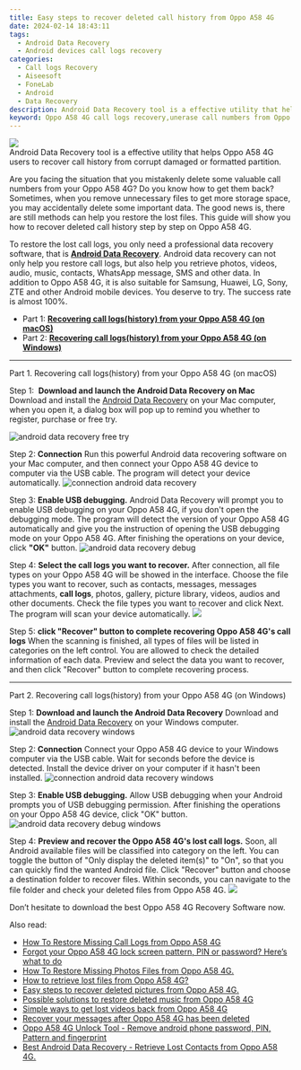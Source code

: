 ```yaml
---
title: Easy steps to recover deleted call history from Oppo A58 4G
date: 2024-02-14 18:43:11
tags: 
  - Android Data Recovery
  - Android devices call logs recovery
categories: 
  - Call logs Recovery
  - Aiseesoft
  - FoneLab
  - Android
  - Data Recovery
description: Android Data Recovery tool is a effective utility that helps Oppo A58 4G users to recover call history from corrupt damaged or formatted partition.
keyword: Oppo A58 4G call logs recovery,unerase call numbers from Oppo A58 4G,recover lost recent calls from Oppo A58 4G,save erased call logs on Oppo A58 4G,restore deleted call history on Oppo A58 4G,undelete call numbers from Oppo A58 4G,how do i recover call history on Oppo A58 4G,how can i get call history back on Oppo A58 4G,how to recover deleted call history in Oppo A58 4G,how to retrieve deleted call history from my Oppo A58 4G,Oppo A58 4G call history deleted itself,Oppo A58 4G deleted call history
---
```


<img src="https://img0mobiles.techidaily.com/images/best-assets/devices/oppo/oppo-a58-4g/3.jpg" class="atpl-imgstyle"  />

<div class="atpl-content atpl-for-fonelab-android recover-call-logs">

<div class="atpl-post-description-part-1">
Android Data Recovery tool is a effective utility that helps Oppo A58 4G users to recover call history from corrupt damaged or formatted partition.
</div>



<div class="atpl-post-description-part-2">
<div class="tpl-content-sub-paragraph-content">
  <p>
    Are you facing the situation that you mistakenly delete some valuable call numbers from your Oppo A58 4G? Do you know how to get them back? Sometimes, when you remove unnecessary files to get more storage space, you may accidentally delete some important data. The good news is, there are still methods can help you restore the lost files. This guide will show you how to recover deleted call history step by step on Oppo A58 4G.
  </p>
</div>
</div>

<div class="atpl-post-description-part-3">
<div class="tpl-content-sub-paragraph-content">
  <p>
    To restore the lost call logs, you only need a professional data recovery software, that is <a href="https://tools.techidaily.com/aiseesoft-android-data-recovery/" target="_blank" rel="noopener"><strong>Android Data Recovery</strong></a>. Android data recovery can not only help you restore call logs, but also help you retrieve photos, videos, audio, music, contacts, WhatsApp message, SMS and other data. In addition to Oppo A58 4G, it is also suitable for Samsung, Huawei, LG, Sony, ZTE and other Android mobile devices. You deserve to try. The success rate is almost 100%.
  </p>
</div>
</div>

<ul>
  <li>Part 1: <strong><a href="#p1"> Recovering call logs(history) from your Oppo A58 4G  (on macOS)</a></strong></li>
  <li>Part 2: <strong><a href="#p2"> Recovering call logs(history) from your Oppo A58 4G  (on Windows)</a></strong></li>
</ul>


<!-- Part 1 -->
<a id="p1" name="p1" ></a><hr>

<div>
  <span class="atpl-step-part-style">Part 1. Recovering call logs(history) from your Oppo A58 4G (on macOS)</span>
</div>

<span class="atpl-stepstyle-a"><span>Step 1: </span></span> <strong>Download and launch the Android Data Recovery on Mac</strong>
Download and install the <a href="https://tools.techidaily.com/aiseesoft-android-data-recovery/" target="_blank" rel="noopener">Android Data Recovery</a> on your Mac computer, when you open it, a dialog box will pop up to remind you whether to register, purchase or free try.

<img src="https://tools.techidaily.com/images/apps/aiseesoft/android-data-recovery/mac-free-try.png" class="atpl-imgstyle" alt="android data recovery free try" />

<span class="atpl-stepstyle-a"><span>Step 2: </span></span> <strong>Connection</strong>
Run this powerful Android data recovering software on your Mac computer, and then connect your Oppo A58 4G device to computer via the USB cable. The program will detect your device automatically.
<img src="https://tools.techidaily.com/images/apps/aiseesoft/android-data-recovery/mac-connection-interface.jpg" class="atpl-imgstyle" alt="connection android data recovery" />

<span class="atpl-stepstyle-a"><span>Step 3: </span></span> <strong>Enable USB debugging.</strong>
Android Data Recovery will prompt you to enable USB debugging on your Oppo A58 4G, if you don't open the debugging mode. The program will detect the version of your Oppo A58 4G automatically and give you the instruction of opening the USB debugging mode on your Oppo A58 4G. After finishing the operations on your device, click <strong>"OK"</strong> button.
<img src="https://tools.techidaily.com/images/apps/aiseesoft/android-data-recovery/mac-android-usb-debug.jpg"  class="atpl-imgstyle" alt="android data recovery debug" />

<span class="atpl-stepstyle-a"><span>Step 4: </span></span> <strong>Select the call logs you want to recover.</strong>
After connection, all file types on your Oppo A58 4G will be showed in the interface. Choose the file types you want to recover, such as contacts, messages, messages attachments, <b>call logs</b>, photos, gallery, picture library, videos, audios and other documents. Check the file types you want to recover and click Next. The program will scan your device automatically.
<img src="https://tools.techidaily.com/images/apps/aiseesoft/android-data-recovery/mac-choose-type-call-logs.jpg" class="atpl-imgstyle"  />

<span class="atpl-stepstyle-a"><span>Step 5: </span></span> <strong>click "Recover" button to  complete recovering Oppo A58 4G's call logs</strong>
When the scanning is finished, all types of files will be listed in categories on the left control. You are allowed to check the detailed information of each data. Preview and select the data you want to recover, and then click "Recover" button to complete recovering process.


<a id="p2" name="p2"></a><hr>

<!-- Part 2 -->
<div>
  <span class="atpl-step-part-style">Part 2. Recovering call logs(history) from your Oppo A58 4G (on Windows)</span>
</div>

<span class="atpl-stepstyle-a"><span>Step 1: </span></span> <strong>Download and launch the Android Data Recovery</strong>
Download and install the <a href="https://tools.techidaily.com/aiseesoft-android-data-recovery/" target="_blank" rel="noopener">Android Data Recovery</a> on your Windows computer.
<img src="https://tools.techidaily.com/images/apps/aiseesoft/android-data-recovery/win-start-interface.png"  class="atpl-imgstyle" alt="android data recovery windows" />

<span class="atpl-stepstyle-a"><span>Step 2: </span></span> <strong>Connection</strong>
Connect your Oppo A58 4G device to your Windows computer via the USB cable. Wait for seconds before the device is detected. Install the device driver on your computer if it hasn't been installed.
<img src="https://tools.techidaily.com/images/apps/aiseesoft/android-data-recovery/win-connection-interface.png" class="atpl-imgstyle" alt="connection android data recovery windows" />

<span class="atpl-stepstyle-a"><span>Step 3: </span></span> <strong>Enable USB debugging.</strong>
Allow USB debugging when your Android prompts you of USB debugging permission. After finishing the operations on your Oppo A58 4G device, click "OK" button.
<img src="https://tools.techidaily.com/images/apps/aiseesoft/android-data-recovery/win-android-usb-debug.png" class="atpl-imgstyle" alt="android data recovery debug windows" />

<span class="atpl-stepstyle-a"><span>Step 4: </span></span> <strong>Preview and recover the Oppo A58 4G's lost call logs.</strong>
Soon, all Android available files will be classified into category on the left. You can toggle the button of "Only display the deleted item(s)" to "On", so that you can quickly find the wanted Android file. Click "Recover" button and choose a destination folder to recover files. Within seconds, you can navigate to the file folder and check your deleted files from Oppo A58 4G.
<img src="https://tools.techidaily.com/images/apps/aiseesoft/android-data-recovery/win-recover-call-logs.png" class="atpl-imgstyle"  />

<div class="atpl-post-description-part-4">
<div class="tpl-content-sub-paragraph-normal">
  <p>
    Don’t hesitate to download the best Oppo A58 4G Recovery Software now.
  </p>
</div>
</div>

<ins class="adsbygoogle"
     style="display:block"
     data-ad-client="ca-pub-7571918770474297"
     data-ad-slot="8358498916"
     data-ad-format="auto"
     data-full-width-responsive="true"></ins>

<span class="atpl-alsoreadstyle">Also read:</span>
<div><ul>
<li><a href="/how-to-restore-missing-call-logs-from-oppo-a58-4g-by-fonelab-android-recover-call-logs/" target="_blank" rel="noopener"><u>How To  Restore Missing Call Logs from Oppo A58 4G</u></a></li>
<li><a href="/forgot-your-oppo-a58-4g-lock-screen-pattern-pin-or-password-here-s-what-to-do-by-drfone-android-unlock-android-unlock/" target="_blank" rel="noopener"><u>Forgot your Oppo A58 4G lock screen pattern, PIN or password? Here’s what to do</u></a></li>
<li><a href="/how-to-restore-missing-photos-files-from-oppo-a58-4g-by-fonelab-android-recover-photos/" target="_blank" rel="noopener"><u>How To  Restore Missing Photos Files from Oppo A58 4G.</u></a></li>
<li><a href="/how-to-retrieve-lost-files-from-oppo-a58-4g-by-fonelab-android-recover-data/" target="_blank" rel="noopener"><u>How to retrieve lost files from Oppo A58 4G?</u></a></li>
<li><a href="/easy-steps-to-recover-deleted-pictures-from-oppo-a58-4g-by-fonelab-android-recover-pictures/" target="_blank" rel="noopener"><u>Easy steps to recover deleted pictures from Oppo A58 4G.</u></a></li>
<li><a href="/possible-solutions-to-restore-deleted-music-from-oppo-a58-4g-by-fonelab-android-recover-music/" target="_blank" rel="noopener"><u>Possible solutions to restore deleted music from Oppo A58 4G</u></a></li>
<li><a href="/simple-ways-to-get-lost-videos-back-from-oppo-a58-4g-by-fonelab-android-recover-video/" target="_blank" rel="noopener"><u>Simple ways to get lost videos back from Oppo A58 4G</u></a></li>
<li><a href="/recover-your-messages-after-oppo-a58-4g-has-been-deleted-by-fonelab-android-recover-messages/" target="_blank" rel="noopener"><u>Recover your messages after Oppo A58 4G has been deleted</u></a></li>
<li><a href="/oppo-a58-4g-unlock-tool-remove-android-phone-password-pin-pattern-and-fingerprint-by-drfone-android-unlock-android-unlock/" target="_blank" rel="noopener"><u>Oppo A58 4G Unlock Tool - Remove android phone password, PIN, Pattern and fingerprint</u></a></li>
<li><a href="/best-android-data-recovery-retrieve-lost-contacts-from-oppo-a58-4g-by-fonelab-android-recover-contacts/" target="_blank" rel="noopener"><u>Best Android Data Recovery - Retrieve Lost Contacts from Oppo A58 4G.</u></a></li>
</ul></div>

</div>
